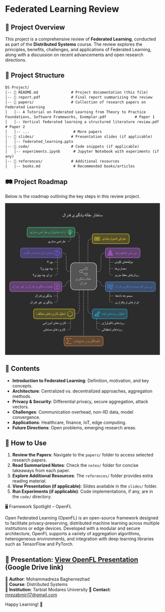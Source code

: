 # Federated Learning Review

## 📌 Project Overview
This project is a comprehensive review of **Federated Learning**, conducted as part of the **Distributed Systems** course. The review explores the principles, benefits, challenges, and applications of Federated Learning, along with a discussion on recent advancements and open research directions.

## 📂 Project Structure
```
DS Project/
│-- 📄 README.md               # Project documentation (this file)
│-- 📄 report.pdf              # Final report summarizing the review
│-- 📂 papers/                 # Collection of research papers on Federated Learning
│   │-- A Tutorial on Federated Learning from Theory to Practice Foundations, Software Frameworks, Exemplar.pdf             # Paper 1
│   │-- Vertical federated learning a structured literature review.pdf             # Paper 2
│   │-- ...                    # More papers
│-- 📂 slides/                 # Presentation slides (if applicable)
│   │-- federated_learning.pptx
│-- 📂 code/                   # Code snippets (if applicable)
│   │-- experiments.ipynb      # Jupyter Notebook with experiments (if any)
│-- 📂 references/             # Additional resources
│   │-- books.md               # Recommended books/articles
```

## 🛤️ Project Roadmap
Below is the roadmap outlining the key steps in this review project.

![Federated Learning Roadmap](assets/roadmap.png)


## 📝 Contents
- **Introduction to Federated Learning**: Definition, motivation, and key concepts.
- **Architecture**: Centralized vs. decentralized approaches, aggregation methods.
- **Privacy & Security**: Differential privacy, secure aggregation, attack vectors.
- **Challenges**: Communication overhead, non-IID data, model convergence.
- **Applications**: Healthcare, finance, IoT, edge computing.
- **Future Directions**: Open problems, emerging research areas.

## 📜 How to Use
1. **Review the Papers**: Navigate to the `papers/` folder to access selected research papers.
2. **Read Summarized Notes**: Check the `notes/` folder for concise takeaways from each paper.
3. **Explore Additional Resources**: The `references/` folder provides extra reading material.
4. **View Presentation (if applicable)**: Slides available in the `slides/` folder.
5. **Run Experiments (if applicable)**: Code implementations, if any, are in the `code/` directory.

🖥 Framework Spotlight – OpenFL

Open Federated Learning (OpenFL) is an open-source framework designed to facilitate privacy-preserving, distributed machine learning across multiple institutions or edge devices. Developed with a modular and secure architecture, OpenFL supports a variety of aggregation algorithms, heterogeneous environments, and integration with deep learning libraries such as TensorFlow and PyTorch.

📄 Presentation: [View OpenFL Presentation]([url](https://drive.google.com/file/d/1pVvf1XzWsacxoIPfPHZhHQw63AfftFlT/view?usp=sharing)) (Google Drive link)
---

📌 **Author**: Mohammadreza Baghernezhad  
📅 **Course**: Distributed Systems  
🏫 **Institution**: Tarbiat Modares University
📧 **Contact**: mrezabmiri17@gmail.com

Happy Learning! 🚀


